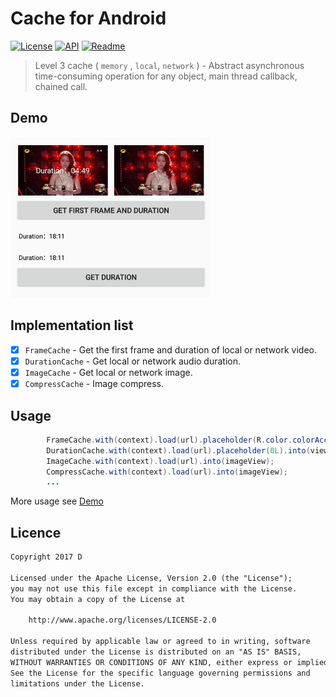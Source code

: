 # Cache for Android

[![License](https://img.shields.io/badge/license-Apache%202-green.svg)](https://www.apache.org/licenses/LICENSE-2.0)
[![API](https://img.shields.io/badge/API-10%2B-green.svg?style=flat)](https://android-arsenal.com/api?level=10)
[![Readme](https://img.shields.io/badge/README-%E4%B8%AD%E6%96%87-brightgreen.svg)](https://github.com/Dsiner/Cache/blob/master/README-zh.md)

> Level 3 cache ( `memory` , `local`, `network` ) - Abstract asynchronous time-consuming operation for any object, main thread callback, chained call.

## Demo
<p>
   <img src="https://github.com/Dsiner/Resouce/blob/master/lib/Cache/cache.png" width="320" alt="Screenshot"/>
</p>

## Implementation list
- [x] `FrameCache` - Get the first frame and duration of local or network video.
- [x] `DurationCache` - Get local or network audio duration.
- [x] `ImageCache` - Get local or network image.
- [x] `CompressCache` - Image compress.

## Usage
```java
        FrameCache.with(context).load(url).placeholder(R.color.colorAccent).into(view);
        DurationCache.with(context).load(url).placeholder(0L).into(view);
        ImageCache.with(context).load(url).into(imageView);
        CompressCache.with(context).load(url).into(imageView);
        ...
```

More usage see [Demo](app/src/main/java/com/d/cache/MainActivity.java)

## Licence

```txt
Copyright 2017 D

Licensed under the Apache License, Version 2.0 (the "License");
you may not use this file except in compliance with the License.
You may obtain a copy of the License at

    http://www.apache.org/licenses/LICENSE-2.0

Unless required by applicable law or agreed to in writing, software
distributed under the License is distributed on an "AS IS" BASIS,
WITHOUT WARRANTIES OR CONDITIONS OF ANY KIND, either express or implied.
See the License for the specific language governing permissions and
limitations under the License.
```
